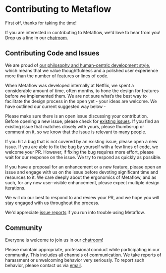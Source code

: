 # Contributing to Metaflow

First off, thanks for taking the time!

If you are interested in contributing to Metaflow, we'd love to hear from you! Drop us a
line in our [chatroom](http://chat.metaflow.org/).

## Contributing Code and Issues

We are proud of [our philosophy and human-centric development
style](what-is-metaflow.md#the-philosophy-of-metaflow), which means that we value
thoughtfulness and a polished user experience more than the number of features or lines
of code.

When Metaflow was developed internally at Netflix, we spent a considerable amount of
time, often months, to hone the design for features before we implemented them. We are
not sure what’s the best way to facilitate the design process in the open yet - your
ideas are welcome. We have outlined our current suggested way below -

Please make sure there is an open issue discussing your contribution. Before opening a
new issue, please check for [existing
issues](https://github.com/Netflix/metaflow/issues?q=is%3Aissue). If you find an
existing issue that matches closely with yours, please thumbs-up or comment on it, so we
know that the issue is relevant to many people.

If you hit a bug that is not covered by an existing issue, please open a new issue. If
you are able to fix the bug by yourself with a few lines of code, we welcome your PR.
However, if fixing the bug requires more effort, please wait for our response on the
issue. We try to respond as quickly as possible.

If you have a proposal for an enhancement or a new feature, please open an issue and
engage with us on the issue before devoting significant time and resources to it. We
care deeply about the ergonomics of Metaflow, and as such, for any new user-visible
enhancement, please expect multiple design iterations.

We will do our best to respond to and review your PR, and we hope you will stay engaged
with us throughout the process.

We'd appreciate [issue reports](https://github.com/Netflix/metaflow/issues) if you run
into trouble using Metaflow.

## Community

Everyone is welcome to join us in our [chatroom](http://chat.metaflow.org/)!

Please maintain appropriate, professional conduct while participating in our community.
This includes all channels of communication. We take reports of harassment or
unwelcoming behavior very seriously. To report such behavior, please contact us via
[email](mailto:help@metaflow.org).

